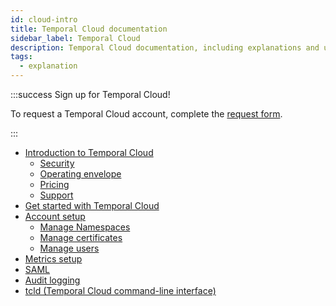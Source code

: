 ```yaml
---
id: cloud-intro
title: Temporal Cloud documentation
sidebar_label: Temporal Cloud
description: Temporal Cloud documentation, including explanations and usage.
tags:
  - explanation
---
```


:::success Sign up for Temporal Cloud!

To request a Temporal Cloud account, complete the [request form](https://pages.temporal.io/cloud-request-access).

:::

- [Introduction to Temporal Cloud](/cloud/introduction)
  - [Security](/cloud/security)
  - [Operating envelope](/cloud/operating-envelope-intro)
  - [Pricing](/cloud/pricing-intro)
  - [Support](/cloud/support-intro)
- [Get started with Temporal Cloud](/cloud/get-started)
- [Account setup](/cloud/account-setup)
  - [Manage Namespaces](/cloud/namespaces-intro)
  - [Manage certificates](/cloud/certificates-intro)
  - [Manage users](/cloud/users-intro)
- [Metrics setup](/cloud/metrics-intro)
- [SAML](/cloud/saml)
- [Audit logging](/cloud/what-is-audit-logging)
- [tcld (Temporal Cloud command-line interface)](/cloud/tcld)
